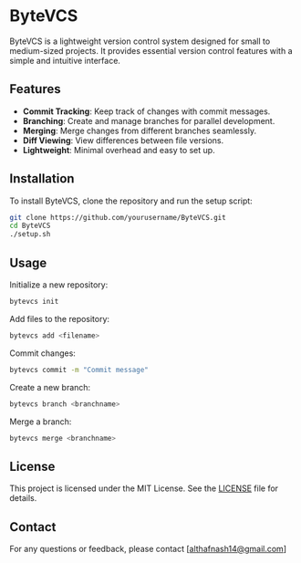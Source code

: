 # ByteVCS

ByteVCS is a lightweight version control system designed for small to medium-sized projects. It provides essential version control features with a simple and intuitive interface.

## Features

- **Commit Tracking**: Keep track of changes with commit messages.
- **Branching**: Create and manage branches for parallel development.
- **Merging**: Merge changes from different branches seamlessly.
- **Diff Viewing**: View differences between file versions.
- **Lightweight**: Minimal overhead and easy to set up.

## Installation

To install ByteVCS, clone the repository and run the setup script:

```sh
git clone https://github.com/yourusername/ByteVCS.git
cd ByteVCS
./setup.sh
```

## Usage

Initialize a new repository:

```sh
bytevcs init
```

Add files to the repository:

```sh
bytevcs add <filename>
```

Commit changes:

```sh
bytevcs commit -m "Commit message"
```

Create a new branch:

```sh
bytevcs branch <branchname>
```

Merge a branch:

```sh
bytevcs merge <branchname>
```

## License

This project is licensed under the MIT License. See the [LICENSE](LICENSE) file for details.

## Contact

For any questions or feedback, please contact [althafnash14@gmail.com]
